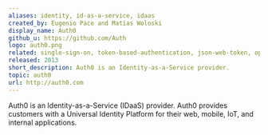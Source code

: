 ```yaml
---
aliases: identity, id-as-a-service, idaas
created_by: Eugenio Pace and Matías Woloski
display_name: Auth0
github_u: https://github.com/Auth
logo: auth0.png
related: single-sign-on, token-based-authentication, json-web-token, openid-connect, oauth, ws-federation, saml, identity-providers, sdk, enterprise-integration 
released: 2013
short_description: Auth0 is an Identity-as-a-Service provider. 
topic: auth0
url: http://auth0.com
---
```

Auth0 is an Identity-as-a-Service (IDaaS) provider. Auth0 provides customers with a Universal Identity Platform for their web, mobile, IoT, and internal applications.
